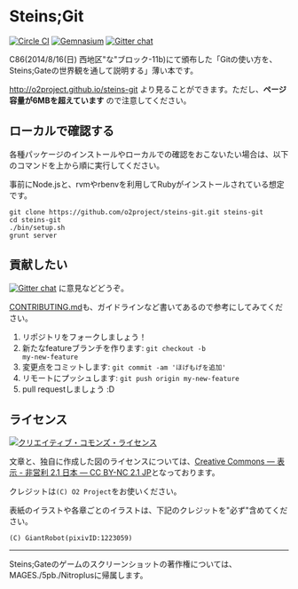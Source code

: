 Steins;Git
===========

[![Circle CI](https://circleci.com/gh/o2project/steins-git/tree/master.svg?style=svg)](https://circleci.com/gh/o2project/steins-git/tree/master)
[![Gemnasium](http://img.shields.io/gemnasium/o2project/steins-git.svg?style=flat-square)](https://gemnasium.com/o2project/steins-git)
[![Gitter chat](http://img.shields.io/badge/discuss-Gitter-brightgreen.svg?style=flat-square)](https://gitter.im/o2project/steins-git)

C86(2014/8/16(日) 西地区"な"ブロック-11b)にて頒布した「Gitの使い方を、Steins;Gateの世界観を通して説明する」薄い本です。

http://o2project.github.io/steins-git より見ることができます。ただし、**ページ容量が6MBを超えています** ので注意してください。

## ローカルで確認する

各種パッケージのインストールやローカルでの確認をおこないたい場合は、以下のコマンドを上から順に実行してください。

事前にNode.jsと、rvmやrbenvを利用してRubyがインストールされている想定です。

```
git clone https://github.com/o2project/steins-git.git steins-git
cd steins-git
./bin/setup.sh
grunt server
```

## 貢献したい

[![Gitter chat](http://img.shields.io/badge/discuss-Gitter-brightgreen.svg?style=flat-square)](https://gitter.im/o2project/steins-git) に意見などどうぞ。

[CONTRIBUTING.md](CONTRIBUTING.md "CONTRIBUTING.md")も、ガイドラインなど書いてあるので参考にしてみてください。

1. リポジトリをフォークしましょう！
2. 新たなfeatureブランチを作ります: <code>git checkout -b my-new-feature</code>
3. 変更点をコミットします: `git commit -am 'ほげもげを追加'`
4. リモートにプッシュします: `git push origin my-new-feature`
5. pull requestしましょう :D

## ライセンス

<a rel="license" href="http://creativecommons.org/licenses/by-nc/2.1/jp/"><img alt="クリエイティブ・コモンズ・ライセンス" style="border-width:0" src="https://i.creativecommons.org/l/by-nc/2.1/jp/88x31.png" /></a>

文章と、独自に作成した図のライセンスについては、<a rel="license" href="http://creativecommons.org/licenses/by-nc/2.1/jp/">Creative Commons — 表示 - 非営利 2.1 日本 — CC BY-NC 2.1 JP</a>となっております。

クレジットは`(C) O2 Project`をお使いください。

表紙のイラストや各章ごとのイラストは、下記のクレジットを"必ず"含めてください。

`(C) GiantRobot(pixivID:1223059)`

---

Steins;Gateのゲームのスクリーンショットの著作権については、MAGES./5pb./Nitroplusに帰属します。
